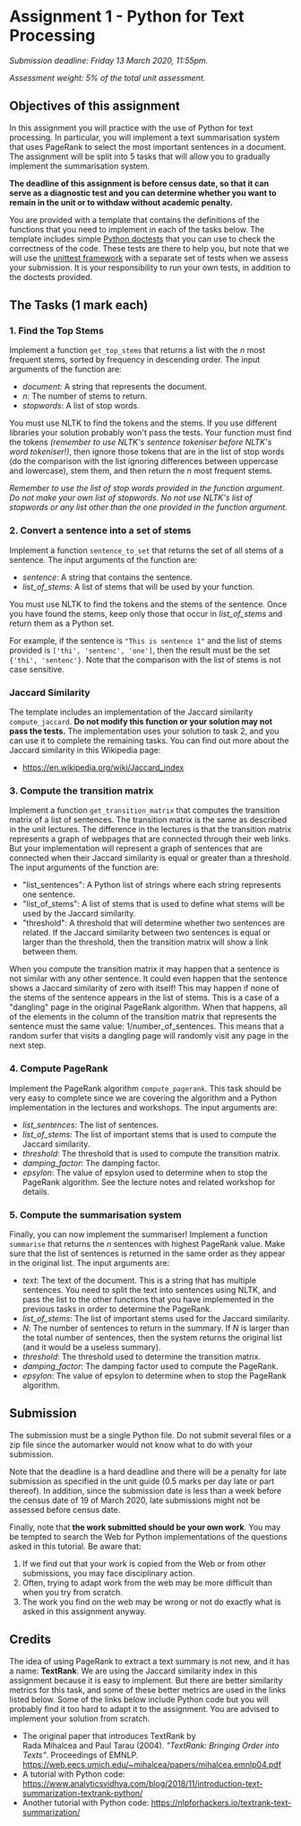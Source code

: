 # Assignment 1 - Python for Text Processing

*Submission deadline: Friday 13 March 2020, 11:55pm.*

*Assessment weight: 5% of the total unit assessment.*

## Objectives of this assignment

In this assignment you will practice with the use of Python for text processing. In particular, you will implement a text summarisation system that uses PageRank to select the most important sentences in a document. The assignment will be split into 5 tasks that will allow you to gradually implement the summarisation system.

**The deadline of this assignment is before census date, so that it can serve as a diagnostic test and you can determine whether you want to remain in the unit or to withdaw without academic penalty.**

You are provided with a template that contains the definitions of the functions that you need to implement in each of the tasks below. The template includes simple [Python doctests](https://docs.python.org/3/library/doctest.html) that you can use to check the correctness of the code. These tests are there to help you, but note that we will use the [unittest framework](https://docs.python.org/3/library/unittest.html) with a separate set of tests when we assess your submission. It is your responsibility to run your own tests, in addition to the doctests provided.

## The Tasks (1 mark each)

### 1. Find the Top Stems

Implement a function `get_top_stems` that returns a list with the *n* most frequent stems, sorted by frequency in descending order. The input arguments of the function are:

* *document*: A string that represents the document.
* *n*: The number of stems to return.
* *stopwords*: A list of stop words.

You must use NLTK to find the tokens and the stems. If you use different libraries your solution probably won't pass the tests. Your function must find the tokens *(remember to use NLTK's sentence tokeniser before NLTK's word tokeniser!)*, then ignore those tokens that are in the list of stop words (do the comparison with the list ignoring differences between uppercase and lowercase), stem them, and then return the *n* most frequent stems.

*Remember to use the list of stop words provided in the function argument. Do not make your own list of stopwords. No not use NLTK's list of stopwords or any list other than the one provided in the function argument.*

### 2. Convert a sentence into a set of stems

Implement a function `sentence_to_set` that returns the set of all stems of a sentence. The input arguments of the function are:

* *sentence*: A string that contains the sentence.
* *list_of_stems*: A list of stems that will be used by your function.

You must use NLTK to find the tokens and the stems of the sentence. Once you have found the stems, keep only those that occur in *list_of_stems* and return them as a Python set.

For example, if the sentence is `"This is sentence 1"` and the list of stems provided is `['thi', 'sentenc', 'one']`, then the result must be the set `{'thi', 'sentenc'}`. Note that the comparison with the list of stems is not case sensitive.

### Jaccard Similarity

The template includes an implementation of the Jaccard similarity `compute_jaccard`. **Do not modify this function or your solution may not pass the tests.** The implementation uses your solution to task 2, and you can use it to complete the remaining tasks. You can find out more about the Jaccard similarity in this Wikipedia page:

* https://en.wikipedia.org/wiki/Jaccard_index

### 3. Compute the transition matrix

Implement a function `get_transition_matrix` that computes the transition matrix of a list of sentences. The transition matrix is the same as described in the unit lectures. The difference in the lectures is that the transition matrix represents a graph of webpages that are connected through their web links. But your implementation will represent a graph of sentences that are connected when their Jaccard similarity is equal or greater than a threshold. The input arguments of the function are:

* "list_sentences": A Python list of strings where each string represents one sentence.
* "list_of_stems": A list of stems that is used to define what stems will be used by the Jaccard similarity.
* "threshold": A threshold that will determine whether two sentences are related. If the Jaccard similarity between two sentences is equal or larger than the threshold, then the transition matrix will show a link between them.

When you compute the transition matrix it may happen that a sentence is not similar with any other sentence. It could even happen that the sentence shows a Jaccard similarity of zero with itself! This may happen if none of the stems of the sentence appears in the list of stems. This is a case of a "dangling" page in the original PageRank algorithm. When that happens, all of the elements in the column of the transition matrix that represents the sentence must the same value: 1/number_of_sentences. This means that a random surfer that visits a dangling page will randomly visit any page in the next step.

### 4. Compute PageRank

Implement the PageRank algorithm `compute_pagerank`. This task should be very easy to complete since we are covering the algorithm and a Python implementation in the lectures and workshops. The input arguments are:

* *list_sentences*: The list of sentences.
* *list_of_stems*: The list of important stems that is used to compute the Jaccard similarity.
* *threshold*: The threshold that is used to compute the transition matrix.
* *damping_factor*: The damping factor.
* *epsylon*: The value of epsylon used to determine when to stop the PageRank algorithm. See the lecture notes and related workshop for details.

### 5. Compute the summarisation system

Finally, you can now implement the summariser! Implement a function `summarise` that returns the *n* sentences with highest PageRank value. Make sure that the list of sentences is returned in the same order as they appear in the original list. The input arguments are:

* *text*: The text of the document. This is a string that has multiple sentences. You need to split the text into sentences using NLTK, and pass the list to the other functions that you have implemented in the previous tasks in order to determine the PageRank.
* *list_of_stems*: The list of important stems used for the Jaccard similarity.
* *N*: The number of sentences to return in the summary. If *N* is larger than the total number of sentences, then the system returns the original list (and it would be a useless summary).
* *threshold*: The threshold used to determine the transition matrix.
* *damping_factor*: The damping factor used to compute the PageRank.
* *epsylon*: The value of epsylon to determine when to stop the PageRank algorithm.

## Submission

The submission must be a single Python file. Do not submit several files or a zip file since the automarker would not know what to do with your submission.

Note that the deadline is a hard deadline and there will be a penalty for late submission as specified in the unit guide (0.5 marks per day late or part thereof). In addition, since the submission date is less than a week before the census date of 19 of March 2020, late submissions might not be assessed before census date.

Finally, note that **the work submitted should be your own work**. You may be tempted to search the Web for Python implementations of the questions asked in this tutorial. Be aware that:

1. If we find out that your work is copied from the Web or from other submissions, you may face disciplinary action.
2. Often, trying to adapt work from the web may be more difficult than when you try from scratch.
3. The work you find on the web may be wrong or not do exactly what is asked in this assignment anyway.

## Credits

The idea of using PageRank to extract a text summary is not new, and it has a name: **TextRank**. We are using the Jaccard similarity index in this assignment because it is easy to implement. But there are better similarity metrics for this task, and some of these better metrics are used in the links listed below. Some of the links below include Python code but you will probably find it too hard to adapt it to the assignment. You are advised to implement your solution from scratch.

* The original paper that introduces TextRank by  
Rada Mihalcea and Paul Tarau (2004). *"TextRank: Bringing Order into Texts"*. Proceedings of EMNLP. https://web.eecs.umich.edu/~mihalcea/papers/mihalcea.emnlp04.pdf
* A tutorial with Python code: https://www.analyticsvidhya.com/blog/2018/11/introduction-text-summarization-textrank-python/
* Another tutorial with Python code: https://nlpforhackers.io/textrank-text-summarization/